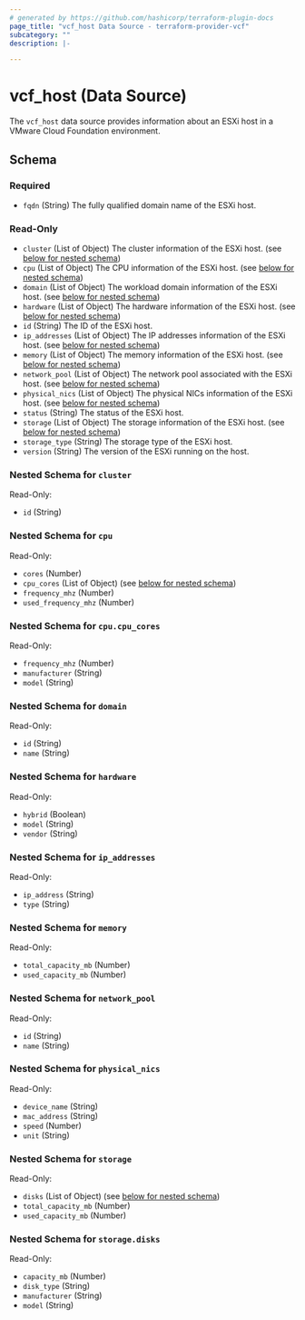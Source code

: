 ```yaml
---
# generated by https://github.com/hashicorp/terraform-plugin-docs
page_title: "vcf_host Data Source - terraform-provider-vcf"
subcategory: ""
description: |-

---
```


# vcf_host (Data Source)

The `vcf_host` data source provides information about an ESXi host in a VMware Cloud Foundation environment.

<!-- schema generated by tfplugindocs -->
## Schema

### Required

- `fqdn` (String) The fully qualified domain name of the ESXi host.

### Read-Only

- `cluster` (List of Object) The cluster information of the ESXi host. (see [below for nested schema](#nestedatt--cluster))
- `cpu` (List of Object) The CPU information of the ESXi host. (see [below for nested schema](#nestedatt--cpu))
- `domain` (List of Object) The workload domain information of the ESXi host. (see [below for nested schema](#nestedatt--domain))
- `hardware` (List of Object) The hardware information of the ESXi host. (see [below for nested schema](#nestedatt--hardware))
- `id` (String) The ID of the ESXi host.
- `ip_addresses` (List of Object) The IP addresses information of the ESXi host. (see [below for nested schema](#nestedatt--ip_addresses))
- `memory` (List of Object) The memory information of the ESXi host. (see [below for nested schema](#nestedatt--memory))
- `network_pool` (List of Object) The network pool associated with the ESXi host. (see [below for nested schema](#nestedatt--network_pool))
- `physical_nics` (List of Object) The physical NICs information of the ESXi host. (see [below for nested schema](#nestedatt--physical_nics))
- `status` (String) The status of the ESXi host.
- `storage` (List of Object) The storage information of the ESXi host. (see [below for nested schema](#nestedatt--storage))
- `storage_type` (String) The storage type of the ESXi host.
- `version` (String) The version of the ESXi running on the host.

<a id="nestedatt--cluster"></a>

### Nested Schema for `cluster`

Read-Only:

- `id` (String)

<a id="nestedatt--cpu"></a>

### Nested Schema for `cpu`

Read-Only:

- `cores` (Number)
- `cpu_cores` (List of Object) (see [below for nested schema](#nestedobjatt--cpu--cpu_cores))
- `frequency_mhz` (Number)
- `used_frequency_mhz` (Number)

<a id="nestedobjatt--cpu--cpu_cores"></a>

### Nested Schema for `cpu.cpu_cores`

Read-Only:

- `frequency_mhz` (Number)
- `manufacturer` (String)
- `model` (String)

<a id="nestedatt--domain"></a>

### Nested Schema for `domain`

Read-Only:

- `id` (String)
- `name` (String)

<a id="nestedatt--hardware"></a>

### Nested Schema for `hardware`

Read-Only:

- `hybrid` (Boolean)
- `model` (String)
- `vendor` (String)

<a id="nestedatt--ip_addresses"></a>

### Nested Schema for `ip_addresses`

Read-Only:

- `ip_address` (String)
- `type` (String)

<a id="nestedatt--memory"></a>

### Nested Schema for `memory`

Read-Only:

- `total_capacity_mb` (Number)
- `used_capacity_mb` (Number)

<a id="nestedatt--network_pool"></a>

### Nested Schema for `network_pool`

Read-Only:

- `id` (String)
- `name` (String)

<a id="nestedatt--physical_nics"></a>

### Nested Schema for `physical_nics`

Read-Only:

- `device_name` (String)
- `mac_address` (String)
- `speed` (Number)
- `unit` (String)

<a id="nestedatt--storage"></a>

### Nested Schema for `storage`

Read-Only:

- `disks` (List of Object) (see [below for nested schema](#nestedobjatt--storage--disks))
- `total_capacity_mb` (Number)
- `used_capacity_mb` (Number)

<a id="nestedobjatt--storage--disks"></a>

### Nested Schema for `storage.disks`

Read-Only:

- `capacity_mb` (Number)
- `disk_type` (String)
- `manufacturer` (String)
- `model` (String)
